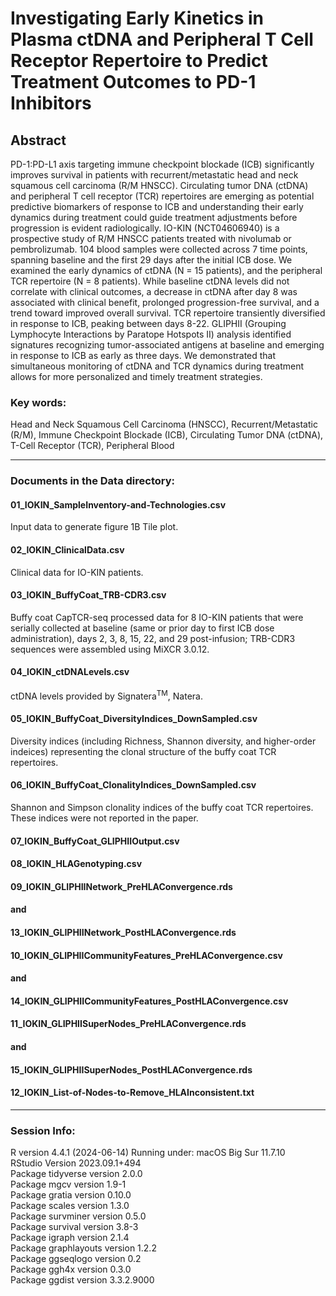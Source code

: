 # Investigating Early Kinetics in Plasma ctDNA and Peripheral T Cell Receptor Repertoire to Predict Treatment Outcomes to PD-1 Inhibitors
## Abstract
PD-1:PD-L1 axis targeting immune checkpoint blockade (ICB) significantly improves survival in patients with recurrent/metastatic head and neck squamous cell carcinoma (R/M HNSCC). Circulating tumor DNA (ctDNA) and peripheral T cell receptor (TCR) repertoires are emerging as potential predictive biomarkers of response to ICB and understanding their early dynamics during treatment could guide treatment adjustments before progression is evident radiologically. IO-KIN (NCT04606940) is a prospective study of R/M HNSCC patients treated with nivolumab or pembrolizumab. 104 blood samples were collected across 7 time points, spanning baseline and the first 29 days after the initial ICB dose. We examined the early dynamics of ctDNA (N = 15 patients), and the peripheral TCR repertoire (N = 8 patients). While baseline ctDNA levels did not correlate with clinical outcomes, a decrease in ctDNA after day 8 was associated with clinical benefit, prolonged progression-free survival, and a trend toward improved overall survival. TCR repertoire transiently diversified in response to ICB, peaking between days 8-22. GLIPHII (Grouping Lymphocyte Interactions by Paratope Hotspots II) analysis identified signatures recognizing tumor-associated antigens at baseline and emerging in response to ICB as early as three days. We demonstrated that simultaneous monitoring of ctDNA and TCR dynamics during treatment allows for more personalized and timely treatment strategies.

### Key words:
Head and Neck Squamous Cell Carcinoma (HNSCC), Recurrent/Metastatic (R/M), Immune Checkpoint Blockade (ICB), Circulating Tumor DNA (ctDNA), T-Cell Receptor (TCR), Peripheral Blood
***
### Documents in the Data directory:
#### 01_IOKIN_SampleInventory-and-Technologies.csv
Input data to generate figure 1B Tile plot. <br>

#### 02_IOKIN_ClinicalData.csv
Clinical data for IO-KIN patients. <br>

#### 03_IOKIN_BuffyCoat_TRB-CDR3.csv
Buffy coat CapTCR-seq processed data for 8 IO-KIN patients that were serially collected at baseline (same or prior day to first ICB dose administration), days 2, 3, 8, 15, 22, and 29 post-infusion; 
TRB-CDR3 sequences were assembled using MiXCR 3.0.12. <br>

#### 04_IOKIN_ctDNALevels.csv
ctDNA levels provided by Signatera<sup>TM</sup>, Natera.

#### 05_IOKIN_BuffyCoat_DiversityIndices_DownSampled.csv
Diversity indices (including Richness, Shannon diversity, and higher-order indeices) representing the clonal structure of the buffy coat TCR repertoires.

#### 06_IOKIN_BuffyCoat_ClonalityIndices_DownSampled.csv
Shannon and Simpson clonality indices of the buffy coat TCR repertoires.
These indices were not reported in the paper. <br>

#### 07_IOKIN_BuffyCoat_GLIPHIIOutput.csv
#### 08_IOKIN_HLAGenotyping.csv
#### 09_IOKIN_GLIPHIINetwork_PreHLAConvergence.rds 
#### and 
#### 13_IOKIN_GLIPHIINetwork_PostHLAConvergence.rds
#### 10_IOKIN_GLIPHIICommunityFeatures_PreHLAConvergence.csv 
#### and 
#### 14_IOKIN_GLIPHIICommunityFeatures_PostHLAConvergence.csv
#### 11_IOKIN_GLIPHIISuperNodes_PreHLAConvergence.rds 
#### and 
#### 15_IOKIN_GLIPHIISuperNodes_PostHLAConvergence.rds
#### 12_IOKIN_List-of-Nodes-to-Remove_HLAInconsistent.txt
***
### Session Info:
R version 4.4.1 (2024-06-14) Running under: macOS Big Sur 11.7.10 <br>
RStudio Version 2023.09.1+494 <br>
Package tidyverse version 2.0.0 <br>
Package mgcv version 1.9-1 <br>
Package gratia version 0.10.0 <br>
Package scales version 1.3.0 <br> 
Package survminer version 0.5.0 <br>
Package survival version 3.8-3 <br>
Package igraph version 2.1.4 <br>
Package graphlayouts version 1.2.2 <br>
Package ggseqlogo version 0.2 <br>
Package ggh4x version 0.3.0 <br>
Package ggdist version 3.3.2.9000
